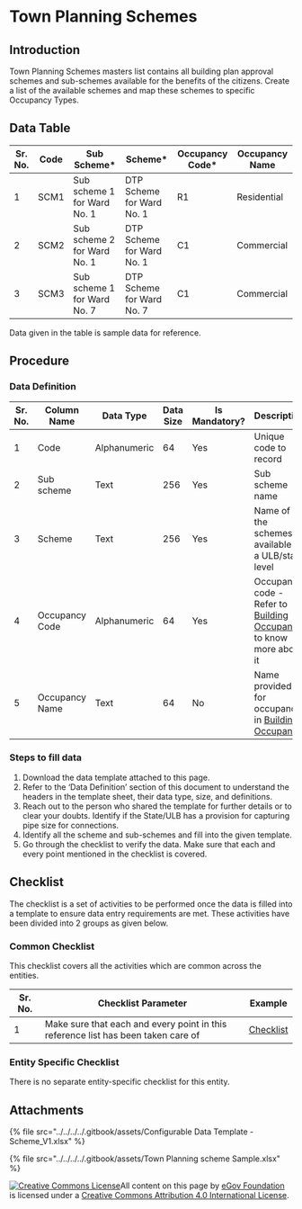 # Town Planning Schemes

## Introduction <a href="#introduction" id="introduction"></a>

Town Planning Schemes masters list contains all building plan approval schemes and sub-schemes available for the benefits of the citizens. Create a list of the available schemes and map these schemes to specific Occupancy Types.

## Data Table <a href="#data-table" id="data-table"></a>

| Sr. No. | Code | Sub Scheme\*                | Scheme\*                  | Occupancy Code\* | Occupancy Name |
| ------- | ---- | --------------------------- | ------------------------- | ---------------- | -------------- |
| 1       | SCM1 | Sub scheme 1 for Ward No. 1 | DTP Scheme for Ward No. 1 | R1               | Residential    |
| 2       | SCM2 | Sub scheme 2 for Ward No. 1 | DTP Scheme for Ward No. 1 | C1               | Commercial     |
| 3       | SCM3 | Sub scheme 1 for Ward No. 7 | DTP Scheme for Ward No. 7 | C1               | Commercial     |

Data given in the table is sample data for reference.

## Procedure <a href="#procedure" id="procedure"></a>

### Data Definition <a href="#data-definition" id="data-definition"></a>

| Sr. No. | Column Name    | Data Type    | Data Size | Is Mandatory? | Description                                                                                 |
| ------- | -------------- | ------------ | --------- | ------------- | ------------------------------------------------------------------------------------------- |
| 1       | Code           | Alphanumeric | 64        | Yes           | Unique code to record                                                                       |
| 2       | Sub scheme     | Text         | 256       | Yes           | Sub scheme name                                                                             |
| 3       | Scheme         | Text         | 256       | Yes           | Name of the schemes available at a ULB/state level                                          |
| 4       | Occupancy Code | Alphanumeric | 64        | Yes           | Occupancy code - Refer to [Building Occupancy](building-occupancy.md) to know more about it |
| 5       | Occupancy Name | Text         | 64        | No            | Name provided for occupancy in [Building Occupancy](building-occupancy.md)​                 |

### Steps to fill data <a href="#steps-to-fill-data" id="steps-to-fill-data"></a>

1. Download the data template attached to this page.
2. Refer to the ‘Data Definition’ section of this document to understand the headers in the template sheet, their data type, size, and definitions.
3. Reach out to the person who shared the template for further details or to clear your doubts. Identify if the State/ULB has a provision for capturing pipe size for connections.
4. Identify all the scheme and sub-schemes and fill into the given template.
5. Go through the checklist to verify the data. Make sure that each and every point mentioned in the checklist is covered.

## Checklist <a href="#checklist" id="checklist"></a>

The checklist is a set of activities to be performed once the data is filled into a template to ensure data entry requirements are met. These activities have been divided into 2 groups as given below.

### Common Checklist <a href="#common-checklist" id="common-checklist"></a>

This checklist covers all the activities which are common across the entities.

| Sr. No. | Checklist Parameter                                                               | Example                                                                                     |
| ------- | --------------------------------------------------------------------------------- | ------------------------------------------------------------------------------------------- |
| 1       | Make sure that each and every point in this reference list has been taken care of | ​[Checklist](https://digit-discuss.atlassian.net/wiki/spaces/DO/pages/502203140/Checklist)​ |

### Entity Specific Checklist <a href="#entity-specific-checklist" id="entity-specific-checklist"></a>

There is no separate entity-specific checklist for this entity.

## Attachments <a href="#attachments" id="attachments"></a>

{% file src="../../../../.gitbook/assets/Configurable Data Template  - Scheme_V1.xlsx" %}

{% file src="../../../../.gitbook/assets/Town Planning scheme Sample.xlsx" %}

[![Creative Commons License](https://i.creativecommons.org/l/by/4.0/80x15.png)](http://creativecommons.org/licenses/by/4.0/)All content on this page by [eGov Foundation ](https://egov.org.in/)is licensed under a [Creative Commons Attribution 4.0 International License](http://creativecommons.org/licenses/by/4.0/).[\
](https://docs.digit.org/configure-digit/configuring-master-data-templates/module-setup/obpas-data/stakeholders-type)
